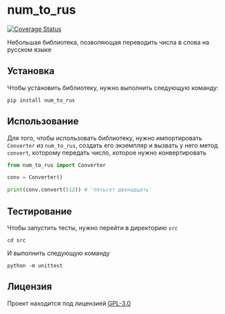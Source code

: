 # num\_to\_rus

[![Coverage Status](https://coveralls.io/repos/github/artemowkin/num_to_rus/badge.svg?branch=main)](https://coveralls.io/github/artemowkin/num_to_rus?branch=main)

Небольшая библиотека, позволяющая переводить числа в слова на русском
языке

## Установка

Чтобы установить библиотеку, нужно выполнить следующую команду:

```
pip install num_to_rus
```

## Использование

Для того, чтобы использовать библиотеку, нужно импортировать
`Converter` из `num_to_rus`, создать его экземпляр и вызвать
у него метод `convert`, которому передать число, которое нужно конвертировать

```python
from num_to_rus import Converter

conv = Converter()

print(conv.convert(512)) # 'пятьсот двенадцать'
```

## Тестирование

Чтобы запустить тесты, нужно перейти в директорию `src`

```
cd src
```

И выполнить следующую команду

```
python -m unittest
```

## Лицензия

Проект находится под лицензией [GPL-3.0](LICENSE.txt)
